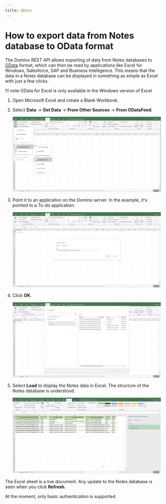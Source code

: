 ```yaml
---
title: OData
---
```


# How to export data from Notes database to OData format

The Domino REST API allows exporting of data from Notes databases to [OData](https://www.odata.org) format, which can then be read by applications like Excel for Windows, Salesforce, SAP and Business Intelligence.
This means that the data in a Notes database can be displayed in something as simple as Excel with just a few clicks.

!!! note 
    OData for Excel is only available in the Windows version of Excel

1. Open Microsoft Excel and create a Blank Workbook.
2. Select **Data** &rarr; **Get Data** &rarr; **From Other Sources** &rarr; **From ODataFeed**.

      ![FromODataFeed](../assets/images/FromODataFeed.png)

3. Point it to an application on the Domino server. In the example, it's pointed to a To-do application.

      ![serverURL](../assets/images/serverURL.png)

4. Click **OK**.

      ![NotesDatabase](../assets/images/NotesDatabase.png)

5. Select **Load** to display the Notes data in Excel. The structure of the Notes database is understood.

      ![NotesDataInExcel](../assets/images/NotesDataInExcel.png)

The Excel sheet is a live document. Any update to the Notes database is seen when you click **Refresh**.

At the moment, only basic authentication is supported.
